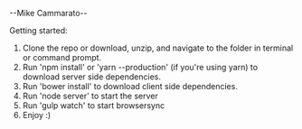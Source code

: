--Mike Cammarato--

Getting started:

1. Clone the repo or download, unzip, and navigate to the folder in terminal or command prompt.
2. Run 'npm install' or 'yarn --production' (if you're using yarn) to download server side dependencies.
3. Run 'bower install' to download client side dependencies.
4. Run 'node server' to start the server
5. Run 'gulp watch' to start browsersync
6. Enjoy :)
